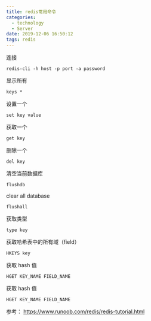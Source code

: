 ```yaml
---
title: redis常用命令
categories:
  - technology
  - Server
date: 2019-12-06 16:50:12
tags: redis
---
```

连接
```
redis-cli -h host -p port -a password
```
显示所有
```
keys *
```
设置一个
```
set key value
```
获取一个
```
get key
```
删除一个
```
del key
```
清空当前数据库
```
flushdb
```
clear all database
```
flushall
```
获取类型
```
type key
```
获取哈希表中的所有域（field）
```
HKEYS key 
```

获取 hash 值
```
HGET KEY_NAME FIELD_NAME 
```
获取 hash 值
```
HGET KEY_NAME FIELD_NAME 
```
参考：
https://www.runoob.com/redis/redis-tutorial.html